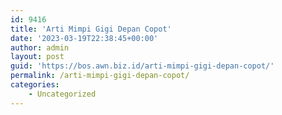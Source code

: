 ```yaml
---
id: 9416
title: 'Arti Mimpi Gigi Depan Copot'
date: '2023-03-19T22:38:45+00:00'
author: admin
layout: post
guid: 'https://bos.awn.biz.id/arti-mimpi-gigi-depan-copot/'
permalink: /arti-mimpi-gigi-depan-copot/
categories:
    - Uncategorized
---
```


